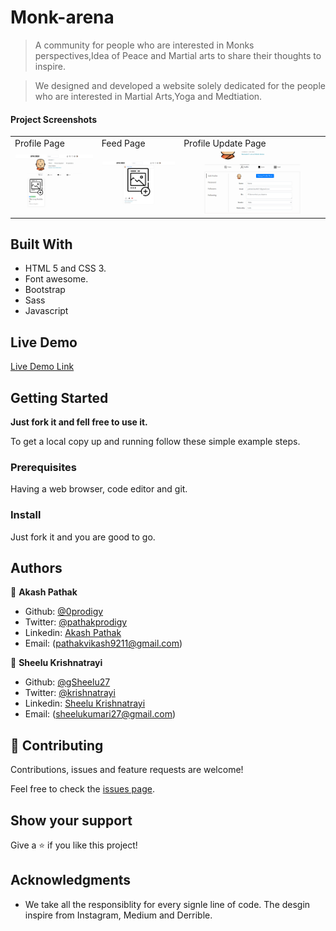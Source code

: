 # Monk-arena

> A community for people who are interested in Monks perspectives,Idea of Peace and Martial arts to share their thoughts to inspire.

> We designed and developed a website solely dedicated for the people who are interested in Martial Arts,Yoga and Medtiation.

#### Project Screenshots

<table>
  <tr>
    <td>Profile Page</td>
     <td>Feed Page</td>
     <td>Profile Update Page</td>
  </tr>
  <tr>
    <td><img src="./images/profile.png" width=450 ></td>
    <td><img src="./images/home.png" width=450 ></td>
    <td><img src="./images/edit.png" width=900></td>
  </tr>
 </table>

## Built With

- HTML 5 and CSS 3.
- Font awesome.
- Bootstrap
- Sass
- Javascript

## Live Demo

[Live Demo Link](https://0prodigy.github.io/monk-arena/)

## Getting Started

**Just fork it and fell free to use it.**

To get a local copy up and running follow these simple example steps.

### Prerequisites

Having a web browser, code editor and git.

### Install

Just fork it and you are good to go.

## Authors

👤 **Akash Pathak**

- Github: [@0prodigy](https://github.com/0prodigy)
- Twitter: [@pathakprodigy](https://twitter.com/pathakprodigy)
- Linkedin: [Akash Pathak](https://www.linkedin.com/in/akash-pathak-0796a7165)
- Email: (pathakvikash9211@gmail.com)

👤 **Sheelu Krishnatrayi**

- Github: [@gSheelu27](https://github.com/Sheelu27)
- Twitter: [@krishnatrayi](https://twitter.com/krishnatrayi)
- Linkedin: [Sheelu Krishnatrayi](https://www.linkedin.com/in/sheelu-krishnatrayi-87930a1a8/)
- Email: (sheelukumari27@gmail.com)

## 🤝 Contributing

Contributions, issues and feature requests are welcome!

Feel free to check the [issues page](https://0prodigy.github.io/monk-arena/issues).

## Show your support

Give a ⭐️ if you like this project!

## Acknowledgments

- We take all the responsiblity for every signle line of code. The desgin inspire from Instagram, Medium and Derrible.
